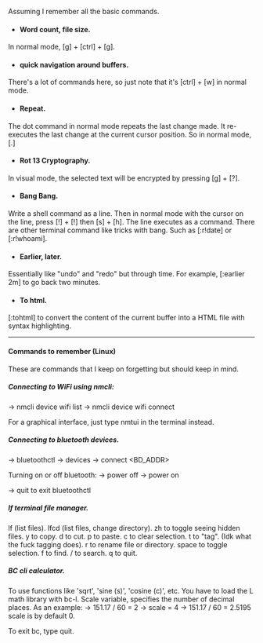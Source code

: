 Assuming I remember all the basic commands.

- #### Word count, file size.
In normal mode, \[g] + \[ctrl] + \[g].

- #### quick navigation around buffers.
There's a lot of commands here, so just note that it's \[ctrl] + \[w] in normal mode.

- #### Repeat.
The dot command in normal mode repeats the last change made. It re-executes the last change at the current cursor position.
So in normal mode, \[.]

- #### Rot 13 Cryptography.
In visual mode, the selected text will be encrypted by pressing \[g] + \[?].

- #### Bang Bang.
Write a shell command as a line. Then in normal mode with the cursor on the line, press \[!] + \[!] then \[s] + \[h].
The line executes as a command.
There are other terminal command like tricks with bang. Such as \[:r!date] or \[:r!whoami].

- #### Earlier, later.
Essentially like "undo" and "redo" but through time.
For example, \[:earlier 2m] to go back two minutes.

- #### To html.
\[:tohtml] to convert the content of the current buffer into a HTML file with syntax highlighting.

---

#### Commands to remember (Linux)
These are commands that I keep on forgetting but should keep in mind.

##### Connecting to WiFi using nmcli:
-> nmcli device wifi list
-> nmcli device wifi connect <SSID> <password>

For a graphical interface, just type nmtui in the terminal instead.

##### Connecting to bluetooth devices.
-> bluetoothctl
-> devices
-> connect <BD_ADDR>

Turning on or off bluetooth:
-> power off
-> power on

-> quit
to exit bluetoothctl

##### lf terminal file manager.
lf (list files).
lfcd (list files, change directory).
zh to toggle seeing hidden files.
y to copy.
d to cut.
p to paste.
c to clear selection.
t to "tag". (Idk what the fuck tagging does).
r to rename file or directory.
space to toggle selection.
f to find.
/ to search.
q to quit.

##### BC cli calculator.
To use functions like 'sqrt', 'sine (s)', 'cosine (c)', etc. You have to load the L math library with bc-l.
Scale variable, specifies the number of decimal places. As an example:
-> 151.17 / 60 = 2
-> scale = 4
-> 151.17 / 60 = 2.5195
scale is by default 0.

To exit bc, type quit.
